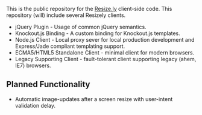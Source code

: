 This is the public repository for the [Resize.ly](http://resize.ly) client-side code.
This repository (will) include several Resizely clients.

* jQuery Plugin - Usage of common jQuery semantics.
* Knockout.js Binding - A custom binding for Knockout.js templates.
* Node.js Client - Local proxy sever for local production development and Express/Jade compliant templating support.
* ECMA5/HTML5 Standalone Client - minimal client for modern browsers.
* Legacy Supporting Client - fault-tolerant client supporting legacy (ahem, IE7) browsers.

## Planned Functionality
* Automatic image-updates after a screen resize with user-intent validation delay.

